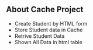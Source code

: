 
## About Cache Project
<ul>
    <li>Create Student by HTML form</li>
    <li>Store Student data in Cache</li>
    <li>Retrive Student Data</li>
    <li>Shown All Data in html table</li>

</ul>
